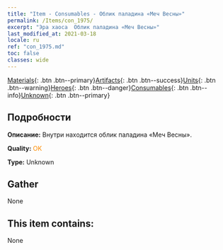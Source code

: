 ```yaml
---
title: "Item - Consumables - Облик паладина «Меч Весны»"
permalink: /Items/con_1975/
excerpt: "Эра хаоса  Облик паладина «Меч Весны»"
last_modified_at: 2021-03-18
locale: ru
ref: "con_1975.md"
toc: false
classes: wide
---
```

 [Materials](/ru/Items/){: .btn .btn--primary}[Artifacts](/ru/Items/Artifacts/){: .btn .btn--success}[Units](/ru/Items/Units/){: .btn .btn--warning}[Heroes](/ru/Items/Heroes/){: .btn .btn--danger}[Consumables](/ru/Items/Consumables/){: .btn .btn--info}[Unknown](/ru/Items/Unknown/){: .btn .btn--primary}

## Подробности
 **Описание:** Внутри находится облик паладина «Меч Весны».

 **Quality:** <span style="color: #FF8C00">OK</span>

 **Type:** Unknown

## Gather

  None

## This item contains:

  None

